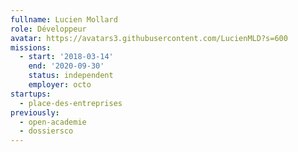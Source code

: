 ```yaml
---
fullname: Lucien Mollard
role: Développeur
avatar: https://avatars3.githubusercontent.com/LucienMLD?s=600
missions:
  - start: '2018-03-14'
    end: '2020-09-30'
    status: independent
    employer: octo
startups:
  - place-des-entreprises
previously:
  - open-academie
  - dossiersco
---
```

